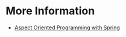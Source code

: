 # More Information

* [Aspect Oriented Programming with Spring](https://docs.spring.io/spring/docs/current/spring-framework-reference/core.html#aop)

